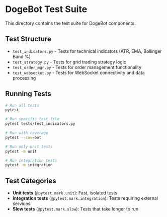 # DogeBot Test Suite

This directory contains the test suite for DogeBot components.

## Test Structure

- `test_indicators.py` - Tests for technical indicators (ATR, EMA, Bollinger Band %)
- `test_strategy.py` - Tests for grid trading strategy logic
- `test_order_mgr.py` - Tests for order management functionality
- `test_websocket.py` - Tests for WebSocket connectivity and data processing

## Running Tests

```bash
# Run all tests
pytest

# Run specific test file
pytest tests/test_indicators.py

# Run with coverage
pytest --cov=bot

# Run only unit tests
pytest -m unit

# Run integration tests
pytest -m integration
```

## Test Categories

- **Unit tests** (`@pytest.mark.unit`): Fast, isolated tests
- **Integration tests** (`@pytest.mark.integration`): Tests requiring external services
- **Slow tests** (`@pytest.mark.slow`): Tests that take longer to run

